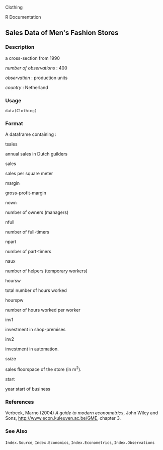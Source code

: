 Clothing

R Documentation

## Sales Data of Men's Fashion Stores

### Description

a cross-section from 1990

_number of observations_ : 400

_observation_ : production units

_country_ : Netherland

### Usage

    data(Clothing)

### Format

A dataframe containing :

tsales

annual sales in Dutch guilders

sales

sales per square meter

margin

gross-profit-margin

nown

number of owners (managers)

nfull

number of full-timers

npart

number of part-timers

naux

number of helpers (temporary workers)

hoursw

total number of hours worked

hourspw

number of hours worked per worker

inv1

investment in shop-premises

inv2

investment in automation.

ssize

sales floorspace of the store (in m$^2$).

start

year start of business

### References

Verbeek, Marno (2004) _A guide to modern econometrics_, John Wiley and Sons,
<http://www.econ.kuleuven.ac.be/GME>, chapter 3.

### See Also

`Index.Source`, `Index.Economics`, `Index.Econometrics`, `Index.Observations`

